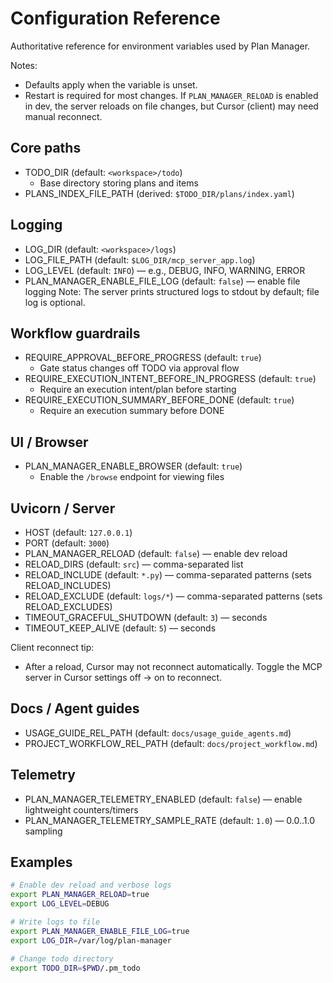 # Configuration Reference

Authoritative reference for environment variables used by Plan Manager.

Notes:
- Defaults apply when the variable is unset.
- Restart is required for most changes. If `PLAN_MANAGER_RELOAD` is enabled in dev, the server reloads on file changes, but Cursor (client) may need manual reconnect.

## Core paths
- TODO_DIR (default: `<workspace>/todo`)
  - Base directory storing plans and items
- PLANS_INDEX_FILE_PATH (derived: `$TODO_DIR/plans/index.yaml`)

## Logging
- LOG_DIR (default: `<workspace>/logs`)
- LOG_FILE_PATH (default: `$LOG_DIR/mcp_server_app.log`)
- LOG_LEVEL (default: `INFO`) — e.g., DEBUG, INFO, WARNING, ERROR
- PLAN_MANAGER_ENABLE_FILE_LOG (default: `false`) — enable file logging
Note: The server prints structured logs to stdout by default; file log is optional.

## Workflow guardrails
- REQUIRE_APPROVAL_BEFORE_PROGRESS (default: `true`)
  - Gate status changes off TODO via approval flow
- REQUIRE_EXECUTION_INTENT_BEFORE_IN_PROGRESS (default: `true`)
  - Require an execution intent/plan before starting
- REQUIRE_EXECUTION_SUMMARY_BEFORE_DONE (default: `true`)
  - Require an execution summary before DONE

## UI / Browser
- PLAN_MANAGER_ENABLE_BROWSER (default: `true`)
  - Enable the `/browse` endpoint for viewing files

## Uvicorn / Server
- HOST (default: `127.0.0.1`)
- PORT (default: `3000`)
- PLAN_MANAGER_RELOAD (default: `false`) — enable dev reload
- RELOAD_DIRS (default: `src`) — comma-separated list
- RELOAD_INCLUDE (default: `*.py`) — comma-separated patterns (sets RELOAD_INCLUDES)
- RELOAD_EXCLUDE (default: `logs/*`) — comma-separated patterns (sets RELOAD_EXCLUDES)
- TIMEOUT_GRACEFUL_SHUTDOWN (default: `3`) — seconds
- TIMEOUT_KEEP_ALIVE (default: `5`) — seconds

Client reconnect tip:
- After a reload, Cursor may not reconnect automatically. Toggle the MCP server in Cursor settings off → on to reconnect.

## Docs / Agent guides
- USAGE_GUIDE_REL_PATH (default: `docs/usage_guide_agents.md`)
- PROJECT_WORKFLOW_REL_PATH (default: `docs/project_workflow.md`)

## Telemetry
- PLAN_MANAGER_TELEMETRY_ENABLED (default: `false`) — enable lightweight counters/timers
- PLAN_MANAGER_TELEMETRY_SAMPLE_RATE (default: `1.0`) — 0.0..1.0 sampling

## Examples
```bash
# Enable dev reload and verbose logs
export PLAN_MANAGER_RELOAD=true
export LOG_LEVEL=DEBUG

# Write logs to file
export PLAN_MANAGER_ENABLE_FILE_LOG=true
export LOG_DIR=/var/log/plan-manager

# Change todo directory
export TODO_DIR=$PWD/.pm_todo
```
